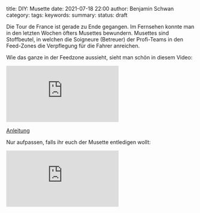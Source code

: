 title: DIY: Musette
date: 2021-07-18 22:00
author: Benjamin Schwan
category: 
tags: 
keywords:
summary: 
status: draft

Die Tour de France ist gerade zu Ende gegangen. Im Fernsehen konnte man in den letzten Wochen öfters Musettes bewundern.
Musettes sind Stoffbeutel, in welchen die Soigneure (Betreuer) der Profi-Teams in den Feed-Zones die Verpflegung für die Fahrer anreichen.

Wie das ganze in der Feedzone aussieht, sieht man schön in diesem Video:

<div class="youtube youtube-16x9">
    <iframe src="https://www.youtube.com/embed/emZxZg__FX0" frameborder="0" allow="accelerometer; autoplay; encrypted-media; gyroscope; picture-in-picture" allowfullscreen></iframe>
</div>

[Anleitung](https://www.bicycling.com/news/a20012420/how-to-sew-your-own-musette-bag/)

Nur aufpassen, falls ihr euch der Musette entledigen wollt: 

<div class="youtube youtube-16x9">
    <iframe src="https://www.youtube.com/embed/lAZnTdYtf5g" frameborder="0" allow="accelerometer; autoplay; encrypted-media; gyroscope; picture-in-picture" allowfullscreen></iframe>
</div>